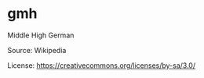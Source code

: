 # gmh


Middle High German



Source: Wikipedia



License: https://creativecommons.org/licenses/by-sa/3.0/
